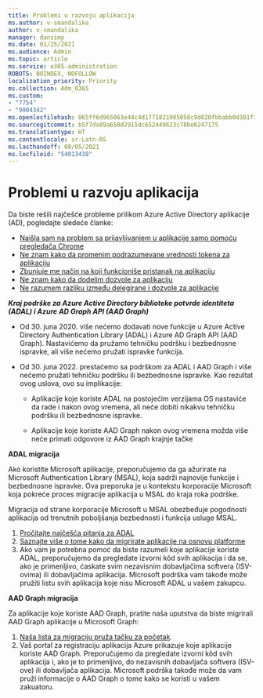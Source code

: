 ```yaml
---
title: Problemi u razvoju aplikacija
ms.author: v-smandalika
author: v-smandalika
manager: dansimp
ms.date: 01/25/2021
ms.audience: Admin
ms.topic: article
ms.service: o365-administration
ROBOTS: NOINDEX, NOFOLLOW
localization_priority: Priority
ms.collection: Adm_O365
ms.custom:
- "7754"
- "9004342"
ms.openlocfilehash: 065ff6d965063e44c4d1771821985058c9d020fbbabb0d381f30b6a11132c4ee
ms.sourcegitcommit: b5f7da89a650d2915dc652449623c78be6247175
ms.translationtype: HT
ms.contentlocale: sr-Latn-RS
ms.lasthandoff: 08/05/2021
ms.locfileid: "54013438"
---
```

# <a name="issues-developing-applications"></a>Problemi u razvoju aplikacija

Da biste rešili najčešće probleme prilikom Azure Active Directory aplikacije (AD), pogledajte sledeće članke:

- [Naišla sam na problem sa prijavljivanjem u aplikacije samo pomoću pregledača Chrome](https://docs.microsoft.com/office365/troubleshoot/miscellaneous/chrome-behavior-affects-applications) 
- [Ne znam kako da promenim podrazumevane vrednosti tokena za aplikaciju](https://docs.microsoft.com/azure/active-directory/develop/registration-config-change-token-lifetime-how-to) 
- [Zbunjuje me način na koji funkcioniše pristanak na aplikaciju](https://docs.microsoft.com/azure/active-directory/application-dev-consent-framework) 
- [Ne znam kako da dodelim dozvole za aplikaciju](https://docs.microsoft.com/azure/active-directory/manage-apps/configure-user-consent) 
- [Ne razumem razliku između delegirane i dozvole za aplikacije](https://docs.microsoft.com/azure/active-directory/develop/delegated-and-app-perms)

***Kraj podrške za Azure Active Directory biblioteke potvrde identiteta (ADAL) i Azure AD Graph API (AAD Graph)***

- Od 30. juna 2020. više nećemo dodavati nove funkcije u Azure Active Directory Authentication Library (ADAL) i Azure AD Graph API (AAD Graph). Nastavićemo da pružamo tehničku podršku i bezbednosne ispravke, ali više nećemo pružati ispravke funkcija.

- Od 30. juna 2022. prestaćemo sa podrškom za ADAL i AAD Graph i više nećemo pružati tehničku podršku ili bezbednosne ispravke. Kao rezultat ovog uslova, ovo su implikacije:

    - Aplikacije koje koriste ADAL na postojećim verzijama OS nastaviće da rade i nakon ovog vremena, ali neće dobiti nikakvu tehničku podršku ili bezbednosne ispravke.

    - Aplikacije koje koriste AAD Graph nakon ovog vremena možda više neće primati odgovore iz AAD Graph krajnje tačke

**ADAL migracija**

Ako koristite Microsoft aplikacije, preporučujemo da ga ažurirate na Microsoft Authentication Library (MSAL), koja sadrži najnovije funkcije i bezbednosne ispravke. Ova preporuka je u kontekstu korporacije Microsoft koja pokreće proces migracije aplikacija u MSAL do kraja roka podrške. 

Migracija od strane korporacije Microsoft u MSAL obezbeđuje pogodnosti aplikacija od trenutnih poboljšanja bezbednosti i funkcija usluge MSAL.

1. [Pročitajte najčešća pitanja za ADAL](https://docs.microsoft.com/azure/active-directory/develop/msal-migration#frequently-asked-questions-faq) 
2. [Saznajte više o tome kako da migrirate aplikacije na osnovu platforme](https://docs.microsoft.com/azure/active-directory/develop/msal-migration#frequently-asked-questions-faq) 
3. Ako vam je potrebna pomoć da biste razumeli koje aplikacije koriste ADAL, preporučujemo da pregledate izvorni kôd svih aplikacija i da se, ako je primenljivo, ćaskate svim nezavisnim dobavljačima softvera (ISV-ovima) ili dobavljačima aplikacija. Microsoft podrška vam takođe može pružiti listu svih aplikacija koje nisu Microsoft ADAL u vašem zakupcu.

**AAD Graph migracija**

Za aplikacije koje koriste AAD Graph, pratite naša uputstva da biste migrirali AAD Graph aplikacije u Microsoft Graph:

1. [Naša lista za migraciju pruža tačku za početak](https://docs.microsoft.com/graph/migrate-azure-ad-graph-planning-checklist). 
2. Vaš portal za registraciju aplikacija Azure prikazuje koje aplikacije koriste AAD Graph. Preporučujemo da pregledate izvorni kôd svih aplikacija i, ako je to primenljivo, do nezavisnih dobavljača softvera (ISV-ove) ili dobavljača aplikacija. Microsoft podrška takođe može da vam pruži informacije o AAD Graph o tome kako se koristi u vašem zakuatoru.








